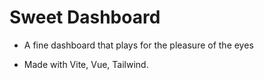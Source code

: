 # Sweet Dashboard

* A fine dashboard that plays for the pleasure of the eyes

* Made with Vite, Vue, Tailwind.
